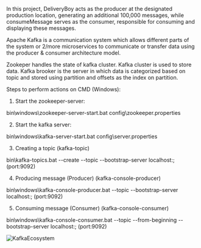 In this project, DeliveryBoy acts as the producer at the designated production location, generating an additional 100,000 messages,
while consumeMessage serves as the consumer, responsible for consuming and displaying these messages.


Apache Kafka is a communication system which allows different parts of the system or 2/more microservices to communicate or transfer data using the producer & consumer architecture model.

Zookeper handles the state of kafka cluster.
Kafka cluster is used to store data.
Kafka brooker is the server in which data is categorized based on topic and stored using partition and offsets as the index on partition.

Steps to perform actions on CMD (Windows):

1. Start the zookeeper-server:

bin\windows\zookeeper-server-start.bat config\zookeeper.properties

2. Start the kafka server:

bin\windows\kafka-server-start.bat config\server.properties

3. Creating a topic (kafka-topic)

bin\kafka-topics.bat --create --topic <topic-name> --bootstrap-server localhost:<port>; (port:9092)

4. Producing message (Producer) (kafka-console-producer)

bin\windows\kafka-console-producer.bat --topic <topic-name> --bootstrap-server localhost:<port>; (port:9092)

5. Consuming message (Consumer) (kafka-console-consumer)

bin\windows\kafka-console-consumer.bat --topic <topic-name> --from-beginning --bootstrap-server localhost:<port>; (port:9092)


![KafkaEcosystem](https://github.com/omarbaig007212/Apache-Kafka-Demo/assets/58821151/a255d9aa-f054-45ef-9703-337ea2a09972)
